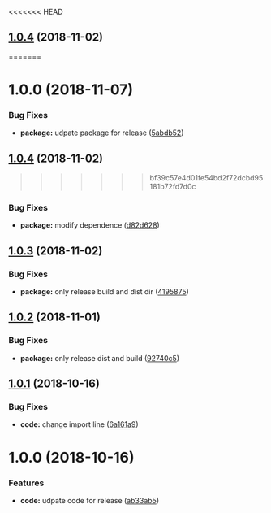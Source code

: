 <<<<<<< HEAD
## [1.0.4](https://gitlab.com/vgmtv/nodeasync/compare/v1.0.3...v1.0.4) (2018-11-02)
=======
# 1.0.0 (2018-11-07)


### Bug Fixes

* **package:** udpate package for release ([5abdb52](https://github.com/vgmtv/nodeasync/commit/5abdb52))

## [1.0.4](https://gitlab.com/vgmtv/node-async/compare/v1.0.3...v1.0.4) (2018-11-02)
>>>>>>> bf39c57e4d01fe54bd2f72dcbd95181b72fd7d0c


### Bug Fixes

* **package:** modify dependence ([d82d628](https://gitlab.com/vgmtv/nodeasync/commit/d82d628))

## [1.0.3](https://gitlab.com/vgmtv/nodeasync/compare/v1.0.2...v1.0.3) (2018-11-02)


### Bug Fixes

* **package:** only release build and dist dir ([4195875](https://gitlab.com/vgmtv/nodeasync/commit/4195875))

## [1.0.2](https://gitlab.com/vgmtv/nodeasync/compare/v1.0.1...v1.0.2) (2018-11-01)


### Bug Fixes

* **package:** only release dist and build ([92740c5](https://gitlab.com/vgmtv/nodeasync/commit/92740c5))

## [1.0.1](https://gitlab.com/vgmtv/nodeasync/compare/v1.0.0...v1.0.1) (2018-10-16)


### Bug Fixes

* **code:** change import line ([6a161a9](https://gitlab.com/vgmtv/nodeasync/commit/6a161a9))

# 1.0.0 (2018-10-16)


### Features

* **code:** udpate code for release ([ab33ab5](https://gitlab.com/vgmtv/nodeasync/commit/ab33ab5))
